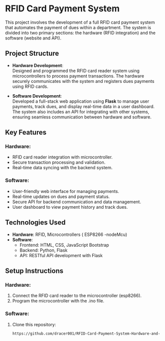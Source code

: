 # RFID Card Payment System

This project involves the development of a full RFID card payment system that automates the payment of dues within a department. The system is divided into two primary sections: the hardware (RFID integration) and the software (website and API).

## Project Structure

- **Hardware Development**:  
  Designed and programmed the RFID card reader system using microcontrollers to process payment transactions. The hardware securely communicates with the system and registers dues payments using RFID cards.

- **Software Development**:  
  Developed a full-stack web application using **Flask** to manage user payments, track dues, and display real-time data in a user dashboard. The system also includes an API for integrating with other systems, ensuring seamless communication between hardware and software.

## Key Features

### Hardware:
- RFID card reader integration with microcontroller.
- Secure transaction processing and validation.
- Real-time data syncing with the backend system.

### Software:
- User-friendly web interface for managing payments.
- Real-time updates on dues and payment status.
- Secure API for backend communication and data management.
- User dashboard to view payment history and track dues.

## Technologies Used
- **Hardware**: RFID, Microcontrollers ( ESP8266 -nodeMcu)
- **Software**: 
  - Frontend: HTML, CSS, JavaScript Bootstrap
  - Backend: Python, Flask
  - API: RESTful API development with Flask

## Setup Instructions

### Hardware:
1. Connect the RFID card reader to the microcontroller (esp8266).
2. Program the microcontroller with the .ino file.

### Software:
1. Clone this repository:
   ```bash
   https://github.com/dracer001/RFID-Card-Payment-System-Hardware-and-Software-.git
